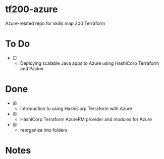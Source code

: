 # tf200-azure
Azure-related repo for skills map 200 Terraform

# To Do

- [ ] - Deploying scalable Java apps to Azure using HashiCorp Terraform and Packer

# Done
- [X] - Introduction to using HashiCorp Terraform with Azure
- [X] - HashiCorp Terraform AzureRM provider and modules for Azure
- [x] - reorganize into folders

# Notes
